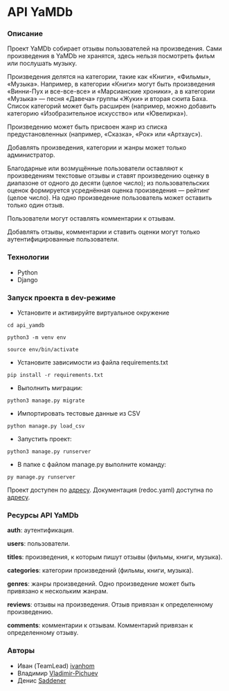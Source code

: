 # API YaMDb

### Описание

Проект YaMDb собирает отзывы пользователей на произведения. Сами произведения в YaMDb не хранятся, здесь нельзя посмотреть фильм или послушать музыку.

Произведения делятся на категории, такие как «Книги», «Фильмы», «Музыка». Например, в категории «Книги» могут быть произведения «Винни-Пух и все-все-все» и «Марсианские хроники», а в категории «Музыка» — песня «Давеча» группы «Жуки» и вторая сюита Баха. Список категорий может быть расширен (например, можно добавить категорию «Изобразительное искусство» или «Ювелирка»). 

Произведению может быть присвоен жанр из списка предустановленных (например, «Сказка», «Рок» или «Артхаус»). 

Добавлять произведения, категории и жанры может только администратор.

Благодарные или возмущённые пользователи оставляют к произведениям текстовые отзывы и ставят произведению оценку в диапазоне от одного до десяти (целое число); из пользовательских оценок формируется усреднённая оценка произведения — рейтинг (целое число). На одно произведение пользователь может оставить только один отзыв.

Пользователи могут оставлять комментарии к отзывам.

Добавлять отзывы, комментарии и ставить оценки могут только аутентифицированные пользователи.


### Технологии
- Python
- Django

### Запуск проекта в dev-режиме
- Установите и активируйте виртуальное окружение
```
cd api_yamdb
```
```
python3 -m venv env
```
```
source env/bin/activate
```
- Установите зависимости из файла requirements.txt
```
pip install -r requirements.txt
``` 
- Выполнить миграции:
``` 
python3 manage.py migrate
```
- Импортировать тестовые данные из CSV
```
python manage.py load_csv
```
- Запустить проект:
``` 
python3 manage.py runserver
``` 
- В папке с файлом manage.py выполните команду:
```
py manage.py runserver
```
Проект доступен по [адресу](http://127.0.0.1:8000/). 
Документация (redoc.yaml) доступна по [адресу](http://127.0.0.1:8000/redoc/).

### Ресурсы API YaMDb
**auth**: аутентификация.

**users**: пользователи.

**titles**: произведения, к которым пишут отзывы (фильмы, книги, музыка).

**categories**: категории произведений (фильмы, книги, музыка).

**genres**: жанры произведений. Одно произведение может быть привязано к нескольким жанрам.

**reviews**: отзывы на произведения. Отзыв привязан к определенному произведению.

**comments**: комментарии к отзывам. Комментарий привязан к определенному отзыву.

### Авторы
- Иван (TeamLead) [ivanhom](https://github.com/ivanhom)
- Владимир [Vladimir-Pichuev](https://github.com/Vladimir-Pichuev)
- Денис [Saddener](https://github.com/Saddener)
